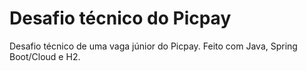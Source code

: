 # Desafio técnico do Picpay
Desafio técnico de uma vaga júnior do Picpay. Feito com Java, Spring Boot/Cloud e H2.
